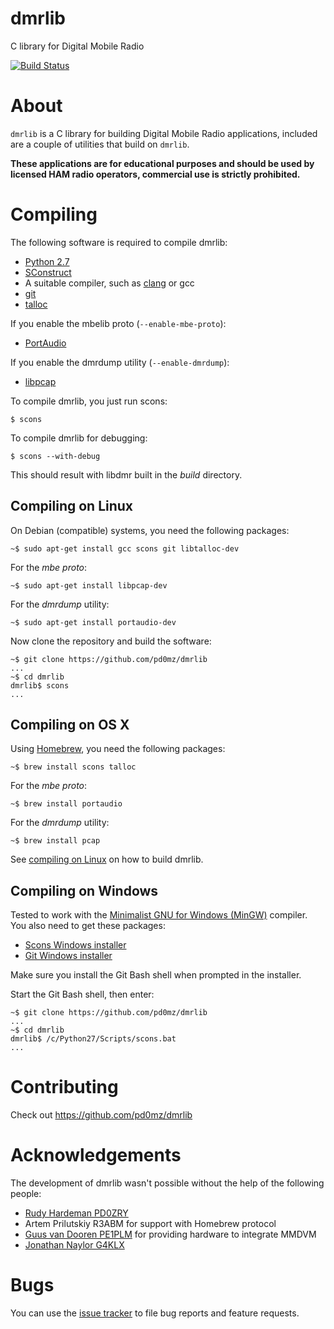 # dmrlib
C library for Digital Mobile Radio

[![Build Status](https://travis-ci.org/pd0mz/dmrlib.svg?branch=master)](https://travis-ci.org/pd0mz/dmrlib)

# About

`dmrlib` is a C library for building Digital Mobile Radio applications,
included are a couple of utilities that build on `dmrlib`.

**These applications are for educational purposes and should be used by
licensed HAM radio operators, commercial use is strictly prohibited.**

# Compiling

The following software is required to compile dmrlib:

  * [Python 2.7](http://www.python.org/)
  * [SConstruct](http://scons.org/)
  * A suitable compiler, such as [clang](http://clang.llvm.org) or gcc
  * [git](https://git-scm.com)
  * [talloc](https://talloc.samba.org/)

If you enable the mbelib proto (`--enable-mbe-proto`):

  * [PortAudio](http://portaudio.com/)

If you enable the dmrdump utility (`--enable-dmrdump`):

  * [libpcap](http://www.tcpdump.org)

To compile dmrlib, you just run scons:

    $ scons

To compile dmrlib for debugging:

    $ scons --with-debug

This should result with libdmr built in the *build* directory.

## Compiling on Linux

On Debian (compatible) systems, you need the following packages:

    ~$ sudo apt-get install gcc scons git libtalloc-dev

For the *mbe proto*:

    ~$ sudo apt-get install libpcap-dev

For the *dmrdump* utility:

    ~$ sudo apt-get install portaudio-dev

Now clone the repository and build the software:

    ~$ git clone https://github.com/pd0mz/dmrlib
    ...
    ~$ cd dmrlib
    dmrlib$ scons
    ...

## Compiling on OS X

Using [Homebrew](http://brew.sh), you need the following packages:

    ~$ brew install scons talloc

For the *mbe proto*:

    ~$ brew install portaudio

For the *dmrdump* utility:

    ~$ brew install pcap

See [compiling on Linux](#compiling-on-linux) on how to build dmrlib.

## Compiling on Windows

Tested to work with the
[Minimalist GNU for Windows (MinGW)](http://www.mingw.org) compiler. You also
need to get these packages:

  * [Scons Windows installer](http://www.scons.org/download.php)
  * [Git Windows installer](https://git-scm.com/download/win)

Make sure you install the Git Bash shell when prompted in the installer.

Start the Git Bash shell, then enter:

    ~$ git clone https://github.com/pd0mz/dmrlib
    ...
    ~$ cd dmrlib
    dmrlib$ /c/Python27/Scripts/scons.bat
    ...

# Contributing

Check out https://github.com/pd0mz/dmrlib

# Acknowledgements

The development of dmrlib wasn't possible without the help of the following
people:

  * [Rudy Hardeman PD0ZRY](https://github.com/zarya)
  * Artem Prilutskiy R3ABM for support with Homebrew protocol
  * [Guus van Dooren PE1PLM](http://dvmega.auria.nl) for providing hardware to integrate MMDVM
  * [Jonathan Naylor G4KLX](https://twitter.com/G4KLX)

# Bugs

You can use the [issue tracker](https://github.com/pd0mz/dmrlib/issues) to file
bug reports and feature requests.

